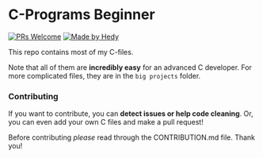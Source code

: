 # C-Programs Beginner
[![PRs Welcome](https://img.shields.io/badge/PRs-welcome-brightgreen.svg?style=flat-square)](http://makeapullrequest.com)  [![Made by Hedy](https://img.shields.io/badge/Made%20by-Hedy-green)](https://github.com/hedyhyry)

This repo contains most of my C-files.

Note that all of them are **incredibly easy** for an advanced C developer. For more complicated files, they are in the `big projects` folder.

### Contributing
If you want to contribute, you can **detect issues or help code cleaning**.
Or, you can even add your own C files and make a pull request!

Before contributing *please* read through the CONTRIBUTION.md file. Thank you!
